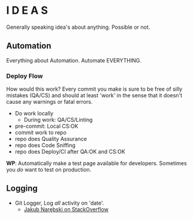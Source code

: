# I D E A S

Generally speaking idea's about anything. Possible or not.

## Automation

Everything about Automation. Automate EVERYTHING.

### Deploy Flow

How would this work? Every commit you make is sure to be free of silly mistakes (QA/CS) and should at least 'work' in the sense that it doesn't cause any warnings or fatal errors.

- Do work locally
  - During work: QA/CS/Linting
- pre-commit: Local CS:OK
- commit work to repo
- repo does Quality Assurance
- repo does Code Sniffing
- repo does Deploy/CI after QA:OK and CS:OK

**WP**: Automatically make a test page available for developers. Sometimes you _do_ want to test on production.

## Logging

- Git Logger, Log _all_ activity on 'date'.
  - [Jakub Narębski on StackOverflow](https://stackoverflow.com/a/1829302/1835574)
